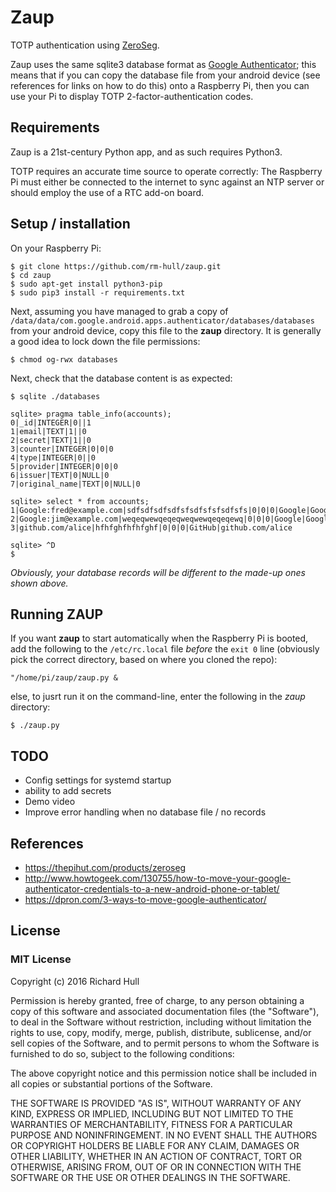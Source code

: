 # Zaup
TOTP authentication using [ZeroSeg](https://thepihut.com/products/zeroseg).

Zaup uses the same sqlite3 database format as [Google Authenticator](https://play.google.com/store/apps/details?id=com.google.android.apps.authenticator2&hl=en_GB);
this means that if you can copy the database file from your android device (see
references for links on how to do this) onto a Raspberry Pi, then you can use
your Pi to display TOTP 2-factor-authentication codes.

## Requirements

Zaup is a 21st-century Python app, and as such requires Python3.

TOTP requires an accurate time source to operate correctly: The Raspberry Pi
must either be connected to the internet to sync against an NTP server or
should employ the use of a RTC add-on board.

## Setup / installation

On your Raspberry Pi:

    $ git clone https://github.com/rm-hull/zaup.git
    $ cd zaup
    $ sudo apt-get install python3-pip
    $ sudo pip3 install -r requirements.txt

Next, assuming you have managed to grab a copy of
`/data/data/com.google.android.apps.authenticator/databases/databases` from
your android device, copy this file to the **zaup** directory. It is generally
a good idea to lock down the file permissions:

    $ chmod og-rwx databases

Next, check that the database content is as expected:

    $ sqlite ./databases

    sqlite> pragma table_info(accounts);
    0|_id|INTEGER|0||1
    1|email|TEXT|1||0
    2|secret|TEXT|1||0
    3|counter|INTEGER|0|0|0
    4|type|INTEGER|0||0
    5|provider|INTEGER|0|0|0
    6|issuer|TEXT|0|NULL|0
    7|original_name|TEXT|0|NULL|0

    sqlite> select * from accounts;
    1|Google:fred@example.com|sdfsdfsdfsdfsfsdfsfsfsdfsfs|0|0|0|Google|Google:fred@example.com
    2|Google:jim@example.com|weqeqwewqeqeqweqwewqeqeqewq|0|0|0|Google|Google:jim@example.com
    3|github.com/alice|hfhfghfhfhfghf|0|0|0|GitHub|github.com/alice

    sqlite> ^D
    $

_Obviously, your database records will be different to the made-up ones shown
above._

## Running ZAUP

If you want **zaup** to start automatically when the Raspberry Pi is booted,
add the following to the `/etc/rc.local` file _before_ the `exit 0` line
(obviously pick the correct directory, based on where you cloned the repo):

    "/home/pi/zaup/zaup.py &

else, to jusrt run it on the command-line, enter the following in the _zaup_
directory:

    $ ./zaup.py

## TODO

* Config settings for systemd startup
* ability to add secrets
* Demo video
* Improve error handling when no database file / no records

## References

* https://thepihut.com/products/zeroseg
* http://www.howtogeek.com/130755/how-to-move-your-google-authenticator-credentials-to-a-new-android-phone-or-tablet/
* https://dpron.com/3-ways-to-move-google-authenticator/

## License

### MIT License

Copyright (c) 2016 Richard Hull

Permission is hereby granted, free of charge, to any person obtaining a copy
of this software and associated documentation files (the "Software"), to deal
in the Software without restriction, including without limitation the rights
to use, copy, modify, merge, publish, distribute, sublicense, and/or sell
copies of the Software, and to permit persons to whom the Software is
furnished to do so, subject to the following conditions:

The above copyright notice and this permission notice shall be included in all
copies or substantial portions of the Software.

THE SOFTWARE IS PROVIDED "AS IS", WITHOUT WARRANTY OF ANY KIND, EXPRESS OR
IMPLIED, INCLUDING BUT NOT LIMITED TO THE WARRANTIES OF MERCHANTABILITY,
FITNESS FOR A PARTICULAR PURPOSE AND NONINFRINGEMENT. IN NO EVENT SHALL THE
AUTHORS OR COPYRIGHT HOLDERS BE LIABLE FOR ANY CLAIM, DAMAGES OR OTHER
LIABILITY, WHETHER IN AN ACTION OF CONTRACT, TORT OR OTHERWISE, ARISING FROM,
OUT OF OR IN CONNECTION WITH THE SOFTWARE OR THE USE OR OTHER DEALINGS IN THE
SOFTWARE.

